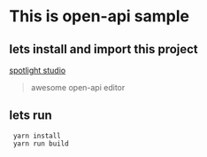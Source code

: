 # This is open-api sample

## lets install and import this project

[spotlight studio](https://stoplight.io/studio/)

> awesome open-api editor

## lets run

```
 yarn install
 yarn run build
 ```
